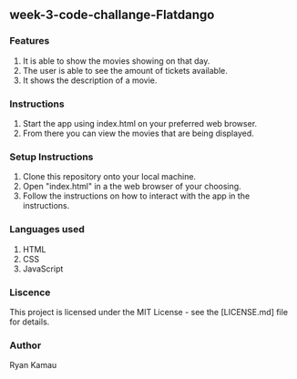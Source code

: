 ## week-3-code-challange-Flatdango
### Features
1. It is able to show the movies showing on that day.
2. The user is able to see the amount of tickets available.
3. It shows the description of a movie. 

### Instructions
1. Start the app using index.html on your preferred web browser.
2. From there you can view the movies that are being displayed.

### Setup Instructions
1. Clone this repository onto your local machine. 
2. Open "index.html" in a the web browser of your choosing.
3. Follow the instructions on how to interact with the app in the instructions.

### Languages used
1. HTML
2. CSS
3. JavaScript

### Liscence
This project is licensed under the MIT License - see the [LICENSE.md] file for details.

### Author
Ryan Kamau